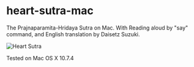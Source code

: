 heart-sutra-mac
===============

The Prajnaparamita-Hridaya Sutra on Mac.
With Reading aloud by "say" command, and English translation by Daisetz Suzuki.

![Heart Sutra](http://zuse.jp/misc/heart-sutra.png)

Tested on Mac OS X 10.7.4

